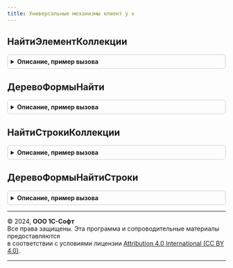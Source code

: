 ```yaml
---
title: Универсальные механизмы клиент у х
---
```



## НайтиЭлементКоллекции
<details style="margin: 1em 0; padding: 0.5em; border: 1px solid #ccc; border-radius: 6px;">

<summary style="font-weight: bold; cursor: pointer;">Описание, пример вызова</summary>

```bsl
// ПРОЦЕДУРЫ И ФУНКЦИИ ДЛЯ ПОИСКА СТРОКИ В ДЕРЕВЕ ФОРМЫ

Функция НайтиЭлементКоллекции(КоллекцияЭлементов,ИмяКолонки,ИскомоеЗначение) Экспорт
```

Пример вызова
```bsl
Результат = УниверсальныеМеханизмыКлиентУХ.НайтиЭлементКоллекции(КоллекцияЭлементов, ИмяКолонки, ИскомоеЗначение));
```
</details>

## ДеревоФормыНайти
<details style="margin: 1em 0; padding: 0.5em; border: 1px solid #ccc; border-radius: 6px;">

<summary style="font-weight: bold; cursor: pointer;">Описание, пример вызова</summary>

```bsl

Функция ДеревоФормыНайти(КоллекцияЭлементов,ИмяКолонки,ИскомоеЗначение) Экспорт
```

Пример вызова
```bsl
Результат = УниверсальныеМеханизмыКлиентУХ.ДеревоФормыНайти(КоллекцияЭлементов, ИмяКолонки, ИскомоеЗначение) 
```
</details>

## НайтиСтрокиКоллекции
<details style="margin: 1em 0; padding: 0.5em; border: 1px solid #ccc; border-radius: 6px;">

<summary style="font-weight: bold; cursor: pointer;">Описание, пример вызова</summary>

```bsl

/////////////////////////////////////////////////////////////////////////////////////////
// ПРОЦЕДУРЫ И ФУНКЦИИ ДЛЯ ПОИСКА МАССИВА СТРОК В ДЕРЕВЕ ФОРМЫ

Процедура НайтиСтрокиКоллекции(КоллекцияЭлементов,СтруктураПоиска,МассивНайденных) Экспорт
```

Пример вызова
```bsl
УниверсальныеМеханизмыКлиентУХ.НайтиСтрокиКоллекции(КоллекцияЭлементов, СтруктураПоиска, МассивНайденных));
```
</details>

## ДеревоФормыНайтиСтроки
<details style="margin: 1em 0; padding: 0.5em; border: 1px solid #ccc; border-radius: 6px;">

<summary style="font-weight: bold; cursor: pointer;">Описание, пример вызова</summary>

```bsl

Функция ДеревоФормыНайтиСтроки(КоллекцияЭлементов,СтруктураПоиска) Экспорт
```

Пример вызова
```bsl
Результат = УниверсальныеМеханизмыКлиентУХ.ДеревоФормыНайтиСтроки(КоллекцияЭлементов, СтруктураПоиска) 
```
</details>

---

© 2024, **ООО 1С-Софт**  
Все права защищены. Эта программа и сопроводительные материалы предоставляются  
в соответствии с условиями лицензии [Attribution 4.0 International (CC BY 4.0)](https://creativecommons.org/licenses/by/4.0/legalcode).

---
